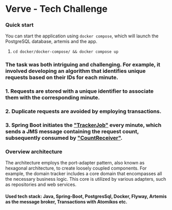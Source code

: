 # Verve - Tech Challenge 
### Quick start
You can start the application using `docker compose`, which will launch the PostgreSQL database, artemis and the app. 
1. ```cd docker/docker-compose/ && docker compose up```

### The task was both intriguing and challenging. For example, it involved developing an algorithm that identifies unique requests based on their IDs for each minute.

### 1. Requests are stored with a unique identifier to associate them with the corresponding minute.
### 2. Duplicate requests are avoided by employing transactions.
### 3. Spring Boot initiates the ["TrackerJob"](https://github.com/zafarius/request-logger-app/blob/main/tracker/messaging/src/main/java/app/messaging/tracker/TrackerJob.java) every minute, which sends a JMS message containing the request count, subsequently consumed by ["CountReceiver"](https://github.com/zafarius/request-logger-app/blob/main/tracker/messaging/src/main/java/app/messaging/tracker/CountReceiver.java).

### Overview architecture
The architecture employs the port-adapter pattern, also known as hexagonal architecture, to create loosely coupled components. For example, the domain tracker includes a core domain that encompasses all the necessary business logic. This core is utilized by various adapters, such as repositories and web services.

#### Used tech stack: Java, Spring-Boot, PostgresSql, Docker, Flyway, Artemis as the message broker, Transactions with Atomikos etc.
